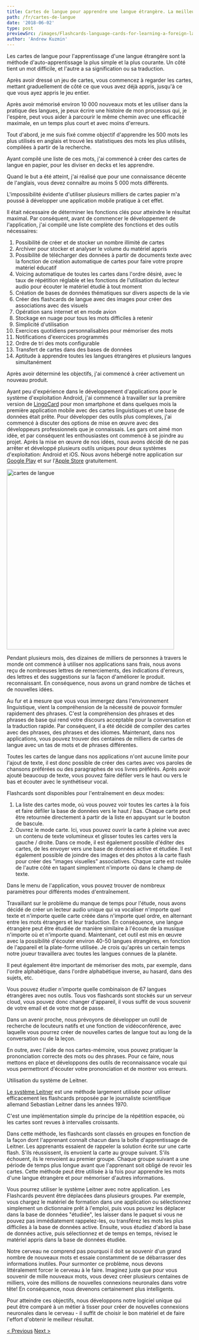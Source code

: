 ```yaml
---
title: Cartes de langue pour apprendre une langue étrangère. La meilleure méthode de mémorisation des mots
path: /fr/cartes-de-langue
date: '2018-06-02'
type: post
previewSrc: /images/Flashcards-language-cards-for-learning-a-foreign-language.-The-best-method-of-memorizing-words.jpg
author: 'Andrew Kuzmin'
---
```


Les cartes de langue pour l'apprentissage d'une langue étrangère sont la méthode d'auto-apprentissage la plus simple et la plus courante. Un côté tient un mot difficile, et l'autre a sa signification ou sa traduction.

Après avoir dressé un jeu de cartes, vous commencez à regarder les cartes, mettant graduellement de côté ce que vous avez déjà appris, jusqu'à ce que vous ayez appris le jeu entier.

Après avoir mémorisé environ 10 000 nouveaux mots et les utiliser dans la pratique des langues, je peux écrire une histoire de mon processus qui, je l'espère, peut vous aider à parcourir le même chemin avec une efficacité maximale, en un temps plus court et avec moins d'erreurs.

Tout d'abord, je me suis fixé comme objectif d'apprendre les 500 mots les plus utilisés en anglais et trouvé les statistiques des mots les plus utilisés, compilées à partir de la recherche.

Ayant compilé une liste de ces mots, j'ai commencé à créer des cartes de langue en papier, pour les diviser en decks et les apprendre.

Quand le but a été atteint, j'ai réalisé que pour une connaissance décente de l'anglais, vous devez connaître au moins 5 000 mots différents.

L'impossibilité évidente d'utiliser plusieurs milliers de cartes papier m'a poussé à développer une application mobile pratique à cet effet.

Il était nécessaire de déterminer les fonctions clés pour atteindre le résultat maximal. Par conséquent, avant de commencer le développement de l'application, j'ai compilé une liste complète des fonctions et des outils nécessaires:

1. Possibilité de créer et de stocker un nombre illimité de cartes
2. Archiver pour stocker et analyser le volume du matériel appris
3. Possibilité de télécharger des données à partir de documents texte avec la fonction de création automatique de cartes pour faire votre propre matériel éducatif
4. Voicing automatique de toutes les cartes dans l'ordre désiré, avec le taux de répétition réglable et les fonctions de l'utilisation du lecteur audio pour écouter le matériel étudié à tout moment
5. Création de bases de données thématiques sur divers aspects de la vie
6. Créer des flashcards de langue avec des images pour créer des associations avec des visuels
7. Opération sans internet et en mode avion
8. Stockage en nuage pour tous les mots difficiles à retenir
9. Simplicité d'utilisation
10. Exercices quotidiens personnalisables pour mémoriser des mots
11. Notifications d'exercices programmés
12. Ordre de tri des mots configurable
13. Transfert de cartes dans des bases de données
14. Aptitude à apprendre toutes les langues étrangères et plusieurs langues simultanément

Après avoir déterminé les objectifs, j'ai commencé à créer activement un nouveau produit.

Ayant peu d'expérience dans le développement d'applications pour le système d'exploitation Android, j'ai commencé à travailler sur la première version de <a href="https://lingocard.com" target="_blank" rel="noopener">LingoCard</a> pour mon smartphone et dans quelques mois la première application mobile avec des cartes linguistiques et une base de données était prête. Pour développer des outils plus complexes, j'ai commencé à discuter des options de mise en œuvre avec des développeurs professionnels que je connaissais. Les gars ont aimé mon idée, et par conséquent les enthousiastes ont commencé à se joindre au projet. Après la mise en œuvre de nos idées, nous avons décidé de ne pas arrêter et développé plusieurs outils uniques pour deux systèmes d'exploitation: Android et iOS. Nous avons hébergé notre application sur <a href="https://play.google.com/store/apps/details?id=com.lingocard.lingocard" target="_blank" rel="noopener">Google Play</a> et sur l'<a href="https://itunes.apple.com/us/app/lingocard/id1217076835?mt=8" target="_blank" rel="noopener">Apple Store</a> gratuitement.

<img class="aligncenter wp-image-7109" src="../images/2018/05/LingoCard-play.png" alt="cartes de langue" width="453" height="487" />

Pendant plusieurs mois, des dizaines de milliers de personnes à travers le monde ont commencé à utiliser nos applications sans frais, nous avons reçu de nombreuses lettres de remerciements, des indications d'erreurs, des lettres et des suggestions sur la façon d'améliorer le produit. reconnaissant. En conséquence, nous avons un grand nombre de tâches et de nouvelles idées.

Au fur et à mesure que vous vous immergez dans l'environnement linguistique, vient la compréhension de la nécessité de pouvoir formuler rapidement des phrases. C'est la compréhension des phrases et des phrases de base qui rend votre discours acceptable pour la conversation et la traduction rapide. Par conséquent, il a été décidé de compiler des cartes avec des phrases, des phrases et des idiomes. Maintenant, dans nos applications, vous pouvez trouver des centaines de milliers de cartes de langue avec un tas de mots et de phrases différentes.

Toutes les cartes de langue dans nos applications n'ont aucune limite pour l'ajout de texte, il est donc possible de créer des cartes avec vos paroles de chansons préférées ou des paragraphes de vos livres préférés. Après avoir ajouté beaucoup de texte, vous pouvez faire défiler vers le haut ou vers le bas et écouter avec le synthétiseur vocal.

Flashcards sont disponibles pour l'entraînement en deux modes:

1. La liste des cartes mode, où vous pouvez voir toutes les cartes à la fois et faire défiler la base de données vers le haut / bas. Chaque carte peut être retournée directement à partir de la liste en appuyant sur le bouton de bascule.
2. Ouvrez le mode carte. Ici, vous pouvez ouvrir la carte à pleine vue avec un contenu de texte volumineux et glisser toutes les cartes vers la gauche / droite. Dans ce mode, il est également possible d'éditer des cartes, de les envoyer vers une base de données active et étudiée. Il est également possible de joindre des images et des photos à la carte flash pour créer des "images visuelles" associatives. Chaque carte est roulée de l'autre côté en tapant simplement n'importe où dans le champ de texte.

Dans le menu de l'application, vous pouvez trouver de nombreux paramètres pour différents modes d'entraînement.

Travaillant sur le problème du manque de temps pour l'étude, nous avons décidé de créer un lecteur audio unique qui va vocaliser n'importe quel texte et n'importe quelle carte créée dans n'importe quel ordre, en alternant entre les mots étrangers et leur traduction. En conséquence, une langue étrangère peut être étudiée de manière similaire à l'écoute de la musique n'importe où et n'importe quand. Maintenant, cet outil est mis en œuvre avec la possibilité d'écouter environ 40-50 langues étrangères, en fonction de l'appareil et la plate-forme utilisée. Je crois qu'après un certain temps notre joueur travaillera avec toutes les langues connues de la planète.

Il peut également être important de mémoriser des mots, par exemple, dans l'ordre alphabétique, dans l'ordre alphabétique inverse, au hasard, dans des sujets, etc.

Vous pouvez étudier n'importe quelle combinaison de 67 langues étrangères avec nos outils. Tous vos flashcards sont stockés sur un serveur cloud, vous pouvez donc changer d'appareil, il vous suffit de vous souvenir de votre email et de votre mot de passe.

Dans un avenir proche, nous prévoyons de développer un outil de recherche de locuteurs natifs et une fonction de vidéoconférence, avec laquelle vous pourrez créer de nouvelles cartes de langue tout au long de la conversation ou de la leçon.

En outre, avec l'aide de nos cartes-mémoire, vous pouvez pratiquer la prononciation correcte des mots ou des phrases. Pour ce faire, nous mettons en place et développons des outils de reconnaissance vocale qui vous permettront d'écouter votre prononciation et de montrer vos erreurs.

Utilisation du système de Leitner.

<a href="https://en.wikipedia.org/wiki/Leitner_system" target="_blank" rel="noopener">Le système Leitner</a> est une méthode largement utilisée pour utiliser efficacement les flashcards proposée par le journaliste scientifique allemand Sebastian Leitner dans les années 1970.

C'est une implémentation simple du principe de la répétition espacée, où les cartes sont revues à intervalles croissants.

Dans cette méthode, les flashcards sont classés en groupes en fonction de la façon dont l'apprenant connaît chacun dans la boîte d'apprentissage de Leitner. Les apprenants essaient de rappeler la solution écrite sur une carte flash. S'ils réussissent, ils envoient la carte au groupe suivant. S'ils échouent, ils le renvoient au premier groupe. Chaque groupe suivant a une période de temps plus longue avant que l'apprenant soit obligé de revoir les cartes. Cette méthode peut être utilisée à la fois pour apprendre les mots d'une langue étrangère et pour mémoriser d'autres informations.

Vous pourrez utiliser le système Leitner avec notre application. Les Flashcards peuvent être déplacées dans plusieurs groupes. Par exemple, vous chargez le matériel de formation dans une application ou sélectionnez simplement un dictionnaire prêt à l'emploi, puis vous pouvez les déplacer dans la base de données "étudiée", les laisser dans le paquet si vous ne pouvez pas immédiatement rappelez-les, ou transférez les mots les plus difficiles à la base de données active. Ensuite, vous étudiez d'abord la base de données active, puis sélectionnez et de temps en temps, révisez le matériel appris dans la base de données étudiée.

Notre cerveau ne comprend pas pourquoi il doit se souvenir d'un grand nombre de nouveaux mots et essaie constamment de se débarrasser des informations inutiles. Pour surmonter ce problème, nous devons littéralement forcer le cerveau à le faire. Imaginez juste que pour vous souvenir de mille nouveaux mots, vous devez créer plusieurs centaines de milliers, voire des millions de nouvelles connexions neuronales dans votre tête! En conséquence, nous devenons certainement plus intelligents.

Pour atteindre ces objectifs, nous développons notre logiciel unique qui peut être comparé à un métier à tisser pour créer de nouvelles connexions neuronales dans le cerveau - il suffit de choisir le bon matériel et de faire l'effort d'obtenir le meilleur résultat.

<a href="/fr/comment-apprendre-langlais-rapidement">< Previous</a> <a href="/fr/comment-ameliorer-le-vocabulaire">Next ></a>
